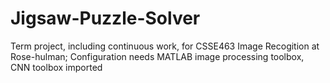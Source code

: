 # Jigsaw-Puzzle-Solver
Term project, including continuous work,  for CSSE463 Image Recogition at Rose-hulman;
Configuration needs MATLAB image processing toolbox, CNN toolbox imported
